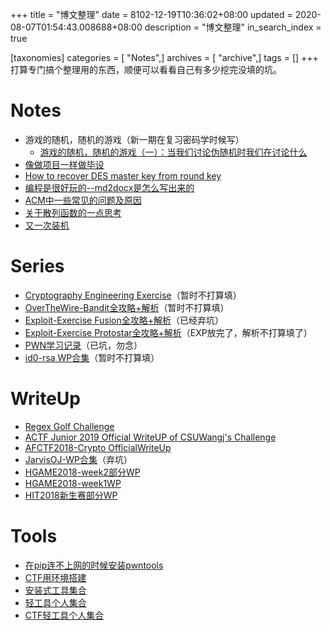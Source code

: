 +++
title = "博文整理"
date = 8102-12-19T10:36:02+08:00
updated = 2020-08-07T01:54:43.008688+08:00
description = "博文整理"
in_search_index = true

[taxonomies]
categories = [ "Notes",]
archives = [ "archive",]
tags = []
+++
打算专门搞个整理用的东西，顺便可以看看自己有多少挖完没填的坑。

<!-- more -->

# Notes

- 游戏的随机，随机的游戏（新一期在复习密码学时候写）
  - [游戏的随机，随机的游戏（一）：当我们讨论伪随机时我们在讨论什么](/you-xi-de-sui-ji-sui-ji-de-you-xi-yi-dang-wo-men-tao-lun-wei-sui-ji-shi-wo-men-zai-tao-lun-shi-yao/)
- [像做项目一样做毕设](/xiang-zuo-xiang-mu-yi-yang-zuo-bi-she/)
- [How to recover DES master key from round key](/how-to-recover-des-master-key-from-round-key/)
- [编程是很好玩的--md2docx是怎么写出来的](/bian-cheng-shi-hen-hao-wan-de-md2docxshi-zen-yao-xie-chu-lai-de/)
- [ACM中一些常见的问题及原因](/acmzhong-yi-xie-chang-jian-de-wen-ti-ji-yuan-yin/)
- [关于散列函数的一点思考](/guan-yu-san-lie-han-shu-de-yi-dian-si-kao/)
- [又一次装机](/you-yi-ci-zhuang-ji/)

# Series

- [Cryptography Engineering Exercise](/cryptography-engineering-exercise/)（暂时不打算填）
- [OverTheWire-Bandit全攻略+解析](/overthewire-banditquan-gong-lue-jie-xi/)（暂时不打算填）
- [Exploit-Exercise Fusion全攻略+解析](/exploit-exercise-fusionquan-gong-lue-jie-xi/)（已经弃坑）
- [Exploit-Exercise Protostar全攻略+解析](/exploit-exercise-protostarquan-gong-lue-jie-xi/)（EXP放完了，解析不打算填了）
- [PWN学习记录](/pwnxue-xi-ji-lu/)（已坑，勿念）
- [id0-rsa WP合集](/id0-rsa-wphe-ji/)（暂时不打算填）

# WriteUp

- [Regex Golf Challenge](/regex-golf-challenge/)
- [ACTF Junior 2019 Official WriteUP of CSUWangj's Challenge](/actf-junior-2019-official-writeup-of-csuwangj-s-challenge/)
- [AFCTF2018-Crypto OfficialWriteUp](/afctf2018-crypto-officialwriteup/)
- [JarvisOJ-WP合集](/jarvisoj-wphe-ji/)（弃坑）
- [HGAME2018-week2部分WP](/hgame2018-week2bu-fen-wp/)
- [HGAME2018-week1WP](/hgame2018-week1wp/)
- [HIT2018新生赛部分WP](/hit2018xin-sheng-sai/)

# Tools

- [在pip连不上网的时候安装pwntools](/zai-piplian-bu-shang-wang-de-shi-hou-an-zhuang-pwntools/)
- [CTF用环境搭建](/ctfyong-huan-jing-da-jian/)
- [安装式工具集合](/an-zhuang-shi-gong-ju-ji-he/)
- [轻工具个人集合](/qing-gong-ju-ge-ren-ji-he/)
- [CTF轻工具个人集合](/ctfqing-gong-ju-ge-ren-ji-he/)
